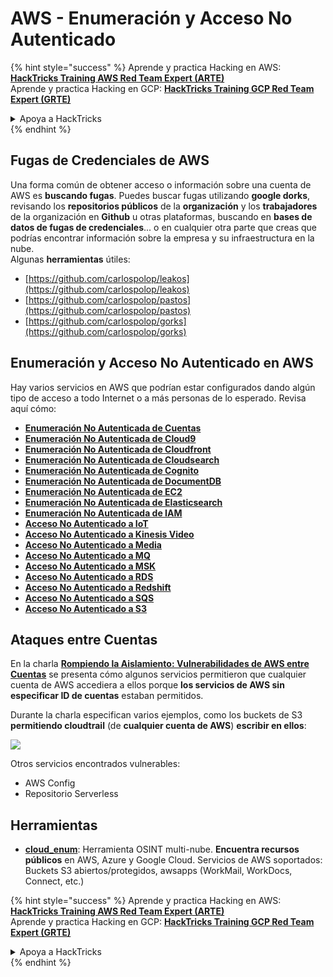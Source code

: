 # AWS - Enumeración y Acceso No Autenticado

{% hint style="success" %}
Aprende y practica Hacking en AWS:<img src="../../../.gitbook/assets/image (1).png" alt="" data-size="line">[**HackTricks Training AWS Red Team Expert (ARTE)**](https://training.hacktricks.xyz/courses/arte)<img src="../../../.gitbook/assets/image (1).png" alt="" data-size="line">\
Aprende y practica Hacking en GCP: <img src="../../../.gitbook/assets/image (2).png" alt="" data-size="line">[**HackTricks Training GCP Red Team Expert (GRTE)**<img src="../../../.gitbook/assets/image (2).png" alt="" data-size="line">](https://training.hacktricks.xyz/courses/grte)

<details>

<summary>Apoya a HackTricks</summary>

* Revisa los [**planes de suscripción**](https://github.com/sponsors/carlospolop)!
* **Únete al** 💬 [**grupo de Discord**](https://discord.gg/hRep4RUj7f) o al [**grupo de telegram**](https://t.me/peass) o **síguenos** en **Twitter** 🐦 [**@hacktricks\_live**](https://twitter.com/hacktricks\_live)**.**
* **Comparte trucos de hacking enviando PRs a los** [**HackTricks**](https://github.com/carlospolop/hacktricks) y [**HackTricks Cloud**](https://github.com/carlospolop/hacktricks-cloud) repositorios de github.

</details>
{% endhint %}

## Fugas de Credenciales de AWS

Una forma común de obtener acceso o información sobre una cuenta de AWS es **buscando fugas**. Puedes buscar fugas utilizando **google dorks**, revisando los **repositorios públicos** de la **organización** y los **trabajadores** de la organización en **Github** u otras plataformas, buscando en **bases de datos de fugas de credenciales**... o en cualquier otra parte que creas que podrías encontrar información sobre la empresa y su infraestructura en la nube.\
Algunas **herramientas** útiles:

* [https://github.com/carlospolop/leakos](https://github.com/carlospolop/leakos)
* [https://github.com/carlospolop/pastos](https://github.com/carlospolop/pastos)
* [https://github.com/carlospolop/gorks](https://github.com/carlospolop/gorks)

## Enumeración y Acceso No Autenticado en AWS

Hay varios servicios en AWS que podrían estar configurados dando algún tipo de acceso a todo Internet o a más personas de lo esperado. Revisa aquí cómo:

* [**Enumeración No Autenticada de Cuentas**](aws-accounts-unauthenticated-enum.md)
* [**Enumeración No Autenticada de Cloud9**](https://github.com/carlospolop/hacktricks-cloud/blob/master/pentesting-cloud/aws-security/aws-unauthenticated-enum-access/broken-reference/README.md)
* [**Enumeración No Autenticada de Cloudfront**](aws-cloudfront-unauthenticated-enum.md)
* [**Enumeración No Autenticada de Cloudsearch**](https://github.com/carlospolop/hacktricks-cloud/blob/master/pentesting-cloud/aws-security/aws-unauthenticated-enum-access/broken-reference/README.md)
* [**Enumeración No Autenticada de Cognito**](aws-cognito-unauthenticated-enum.md)
* [**Enumeración No Autenticada de DocumentDB**](aws-documentdb-enum.md)
* [**Enumeración No Autenticada de EC2**](aws-ec2-unauthenticated-enum.md)
* [**Enumeración No Autenticada de Elasticsearch**](aws-elasticsearch-unauthenticated-enum.md)
* [**Enumeración No Autenticada de IAM**](aws-iam-and-sts-unauthenticated-enum.md)
* [**Acceso No Autenticado a IoT**](aws-iot-unauthenticated-enum.md)
* [**Acceso No Autenticado a Kinesis Video**](aws-kinesis-video-unauthenticated-enum.md)
* [**Acceso No Autenticado a Media**](aws-media-unauthenticated-enum.md)
* [**Acceso No Autenticado a MQ**](aws-mq-unauthenticated-enum.md)
* [**Acceso No Autenticado a MSK**](aws-msk-unauthenticated-enum.md)
* [**Acceso No Autenticado a RDS**](aws-rds-unauthenticated-enum.md)
* [**Acceso No Autenticado a Redshift**](aws-redshift-unauthenticated-enum.md)
* [**Acceso No Autenticado a SQS**](aws-sqs-unauthenticated-enum.md)
* [**Acceso No Autenticado a S3**](aws-s3-unauthenticated-enum.md)

## Ataques entre Cuentas

En la charla [**Rompiendo la Aislamiento: Vulnerabilidades de AWS entre Cuentas**](https://www.youtube.com/watch?v=JfEFIcpJ2wk) se presenta cómo algunos servicios permitieron que cualquier cuenta de AWS accediera a ellos porque **los servicios de AWS sin especificar ID de cuentas** estaban permitidos.

Durante la charla especifican varios ejemplos, como los buckets de S3 **permitiendo cloudtrail** (de **cualquier cuenta de AWS**) **escribir en ellos**:

![](<../../../.gitbook/assets/image (260).png>)

Otros servicios encontrados vulnerables:

* AWS Config
* Repositorio Serverless

## Herramientas

* [**cloud\_enum**](https://github.com/initstring/cloud\_enum): Herramienta OSINT multi-nube. **Encuentra recursos públicos** en AWS, Azure y Google Cloud. Servicios de AWS soportados: Buckets S3 abiertos/protegidos, awsapps (WorkMail, WorkDocs, Connect, etc.)

{% hint style="success" %}
Aprende y practica Hacking en AWS:<img src="../../../.gitbook/assets/image (1).png" alt="" data-size="line">[**HackTricks Training AWS Red Team Expert (ARTE)**](https://training.hacktricks.xyz/courses/arte)<img src="../../../.gitbook/assets/image (1).png" alt="" data-size="line">\
Aprende y practica Hacking en GCP: <img src="../../../.gitbook/assets/image (2).png" alt="" data-size="line">[**HackTricks Training GCP Red Team Expert (GRTE)**<img src="../../../.gitbook/assets/image (2).png" alt="" data-size="line">](https://training.hacktricks.xyz/courses/grte)

<details>

<summary>Apoya a HackTricks</summary>

* Revisa los [**planes de suscripción**](https://github.com/sponsors/carlospolop)!
* **Únete al** 💬 [**grupo de Discord**](https://discord.gg/hRep4RUj7f) o al [**grupo de telegram**](https://t.me/peass) o **síguenos** en **Twitter** 🐦 [**@hacktricks\_live**](https://twitter.com/hacktricks\_live)**.**
* **Comparte trucos de hacking enviando PRs a los** [**HackTricks**](https://github.com/carlospolop/hacktricks) y [**HackTricks Cloud**](https://github.com/carlospolop/hacktricks-cloud) repositorios de github.

</details>
{% endhint %}
